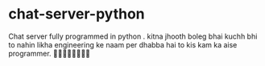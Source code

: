 # chat-server-python
Chat server fully programmed in python .
kitna jhooth boleg bhai kuchh bhi to 
nahin likha engineering ke naam per dhabba hai to kis kam ka aise programmer.
🎉🎉🥰🥰😂😂🥳😘
